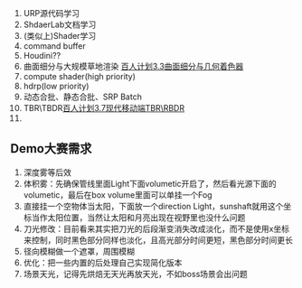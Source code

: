 1. URP源代码学习
2. ShdaerLab文档学习
3. (类似上)Shader学习
4. command buffer
5. Houdini??
6. 曲面细分与大规模草地渲染 [百人计划3.3曲面细分与几何着色器](https://www.bilibili.com/video/BV1XX4y1A7Ns?p=2&vd_source=a496344996aebd6de06a773bff299dc1)
7. compute shader(high priority)
8. hdrp(low priority)
9. 动态合批、静态合批、SRP Batch
10. TBR\TBDR[百人计划3.7现代移动端TBR\RBDR](https://www.bilibili.com/video/BV1Bb4y167zU)
11. 

## Demo大赛需求
1. 深度雾等后效
2. 体积雾：先确保管线里面Light下面volumetic开启了，然后看光源下面的volumetic，最后在box volume里面可以单挂一个Fog
3. 直接挂一个空物体当太阳，下面放一个direction Light，sunshaft就用这个坐标当作太阳位置，当然让太阳和月亮出现在视野里也没什么问题
4. 刀光修改：目前看来其实把刀光的后段渐变消失改成淡化，而不是使用x坐标来控制，同时黑色部分同样也淡化，且高光部分时间更短，黑色部分时间更长
5. 径向模糊做一个遮罩，周围模糊
6. 优化：把一些内置的后处理自己实现简化版本
7. 场景天光，记得先烘焙无天光再放天光，不如boss场景会出问题